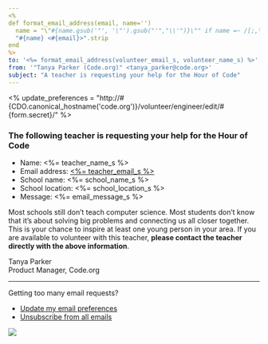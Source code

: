 ```yaml
---
<%
def format_email_address(email, name='')
  name = "\"#{name.gsub('"', '\"').gsub("'","\\'")}\"" if name =~ /[;,\"\'\(\)]/
  "#{name} <#{email}>".strip
end
%>
to: '<%= format_email_address(volunteer_email_s, volunteer_name_s) %>'
from: '"Tanya Parker (Code.org)" <tanya_parker@code.org>'
subject: "A teacher is requesting your help for the Hour of Code"
---
```


<% update_preferences = "http://#{CDO.canonical_hostname('code.org')}/volunteer/engineer/edit/#{form.secret}/" %>

### The following teacher is requesting your help for the Hour of Code

- Name: <%= teacher_name_s %>
- Email address: [<%= teacher_email_s %>](<%= "mailto:" + teacher_email_s %>)
- School name: <%= school_name_s %>
- School location: <%= school_location_s %>
- Message: <%= email_message_s %>

Most schools still don’t teach computer science. Most students don’t know that it’s about solving big problems and connecting us all closer together. This is your chance to inspire at least one young person in your area. If you are available to volunteer with this teacher, **please contact the teacher directly with the above information**.

Tanya Parker<br>
Product Manager, Code.org

<hr/>

Getting too many email requests?

- [Update my email preferences](<%= update_preferences %>)
- [Unsubscribe from all emails](<%= unsubscribe_link %>)

![](<%= tracking_pixel %>)
